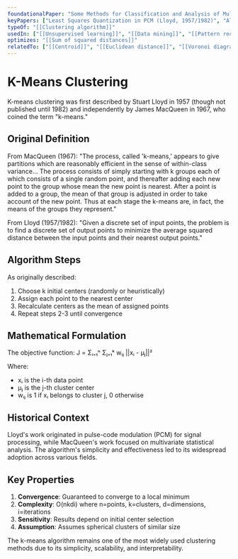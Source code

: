 ```yaml
---
foundationalPaper: "Some Methods for Classification and Analysis of Multivariate Observations (MacQueen, 1967)"
keyPapers: ["Least Squares Quantization in PCM (Lloyd, 1957/1982)", "Algorithm AS 136: A K-Means Clustering Algorithm (Hartigan & Wong, 1979)"]
typeOf: "[[Clustering algorithm]]"
usedIn: ["[[Unsupervised learning]]", "[[Data mining]]", "[[Pattern recognition]]"]
optimizes: "[[Sum of squared distances]]"
relatedTo: ["[[Centroid]]", "[[Euclidean distance]]", "[[Voronoi diagram]]"]
---
```


# K-Means Clustering

K-means clustering was first described by Stuart Lloyd in 1957 (though not published until 1982) and independently by James MacQueen in 1967, who coined the term "k-means."

## Original Definition

From MacQueen (1967):
"The process, called 'k-means,' appears to give partitions which are reasonably efficient in the sense of within-class variance... The process consists of simply starting with k groups each of which consists of a single random point, and thereafter adding each new point to the group whose mean the new point is nearest. After a point is added to a group, the mean of that group is adjusted in order to take account of the new point. Thus at each stage the k-means are, in fact, the means of the groups they represent."

From Lloyd (1957/1982):
"Given a discrete set of input points, the problem is to find a discrete set of output points to minimize the average squared distance between the input points and their nearest output points."

## Algorithm Steps

As originally described:
1. Choose k initial centers (randomly or heuristically)
2. Assign each point to the nearest center
3. Recalculate centers as the mean of assigned points
4. Repeat steps 2-3 until convergence

## Mathematical Formulation

The objective function:
J = Σᵢ₌₁ⁿ Σⱼ₌₁ᵏ wᵢⱼ ||xᵢ - μⱼ||²

Where:
- xᵢ is the i-th data point
- μⱼ is the j-th cluster center
- wᵢⱼ is 1 if xᵢ belongs to cluster j, 0 otherwise

## Historical Context

Lloyd's work originated in pulse-code modulation (PCM) for signal processing, while MacQueen's work focused on multivariate statistical analysis. The algorithm's simplicity and effectiveness led to its widespread adoption across various fields.

## Key Properties

1. **Convergence**: Guaranteed to converge to a local minimum
2. **Complexity**: O(nkdi) where n=points, k=clusters, d=dimensions, i=iterations
3. **Sensitivity**: Results depend on initial center selection
4. **Assumption**: Assumes spherical clusters of similar size

The k-means algorithm remains one of the most widely used clustering methods due to its simplicity, scalability, and interpretability.
